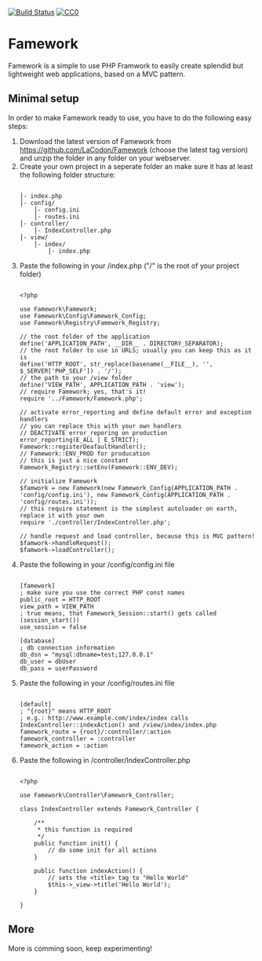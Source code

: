 [![Build Status](https://travis-ci.org/LaCodon/Famework.svg?branch=master)](https://travis-ci.org/LaCodon/Famework)
[![CC0](https://licensebuttons.net/p/zero/1.0/80x15.png)](http://creativecommons.org/publicdomain/zero/1.0/)
# Famework
Famework is a simple to use PHP Framwork to easily create splendid but lightweight web applications, based on a MVC pattern.

## Minimal setup
In order to make Famework ready to use, you have to do the following easy steps:
1. Download the latest version of Famework from https://github.com/LaCodon/Famework (choose the latest tag version) and unzip the folder in any folder on your webserver.
2. Create your own project in a seperate folder an make sure it has at least the following folder structure:
    ```
    
    ⎮- index.php
    ⎮- config/
        ⎮- config.ini
        ⎮- routes.ini
    ⎮- controller/
        ⎮- IndexController.php
    ⎮- view/
        ⎮- index/
            ⎮- index.php
    ```
3. Paste the following in your /index.php ("/" is the root of your project folder)
    ```
    
    <?php

    use Famework\Famework;
    use Famework\Config\Famework_Config;
    use Famework\Registry\Famework_Registry;
    
    // the root folder of the application
    define('APPLICATION_PATH', __DIR__ . DIRECTORY_SEPARATOR);
    // the root folder to use in URLS; usually you can keep this as it is
    define('HTTP_ROOT', str_replace(basename(__FILE__), '', $_SERVER['PHP_SELF']) . '/');
    // the path to your /view folder
    define('VIEW_PATH', APPLICATION_PATH . 'view');
    // require Famework; yes, that's it!
    require '../Famework/Famework.php';
    
    // activate error_reporting and define default error and exception handlers
    // you can replace this with your own handlers
    // DEACTIVATE error_reporing on production
    error_reporting(E_ALL | E_STRICT);
    Famework::registerDeafaultHandler();
    // Famework::ENV_PROD for producation
    // this is just a nice constant
    Famework_Registry::setEnv(Famework::ENV_DEV);
    
    // initialize Famework
    $famwork = new Famework(new Famework_Config(APPLICATION_PATH . 'config/config.ini'), new Famework_Config(APPLICATION_PATH . 'config/routes.ini'));
    // this require statement is the simplest autoloader on earth, replace it with your own
    require './controller/IndexController.php';
    
    // handle request and load controller, because this is MVC pattern!
    $famwork->handleRequest();
    $famwork->loadController();
    ```
4. Paste the following in your /config/config.ini file
    ```
    
    [famework]
    ; make sure you use the correct PHP const names
    public_root = HTTP_ROOT
    view_path = VIEW_PATH
    ; true means, that Famework_Session::start() gets called (session_start())
    use_session = false
    
    [database]
    ; db connection information
    db_dsn = "mysql:dbname=test;127.0.0.1"
    db_user = dbUser
    db_pass = userPassword
    ```
5. Paste the following in your /config/routes.ini file
    ```
    
    [default]
    ; "{root}" means HTTP_ROOT
    ; e.g.: http://www.example.com/index/index calls IndexController::indexAction() and /view/index/index.php
    famework_route = {root}/:controller/:action
    famework_controller = :controller
    famework_action = :action
    ```
6. Paste the following in /controller/IndexController.php
    ```
    
    <?php

    use Famework\Controller\Famework_Controller;
    
    class IndexController extends Famework_Controller {
    
        /**
         * this function is required
         */
        public function init() {
            // do some init for all actions
        }
    
        public function indexAction() {
            // sets the <title> tag to "Hello World"
            $this->_view->title('Hello World');
        }
        
    }
    ```
    
    
## More
More is comming soon, keep experimenting!
